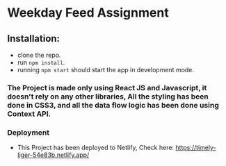 # Weekday Feed Assignment

## Installation:
- clone the repo.
- run `npm install`.
- running `npm start` should start the app in development mode.

### The Project is made only using React JS and Javascript, it doesn't rely on any other libraries, All the styling has been done in CSS3, and all the data flow logic has been done using Context API.

### Deployment

- This Project has been deployed to Netlify, Check here: https://timely-liger-54e83b.netlify.app/
